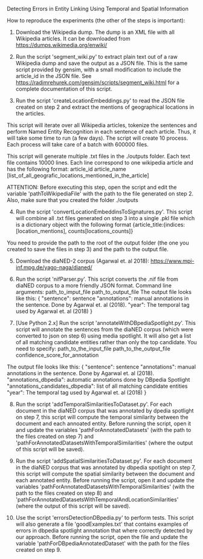 Detecting Errors in Entity Linking Using Temporal and Spatial Information

How to reproduce the experiments (the other of the steps is important):

1) Download the Wikipedia dump. The dump is an XML file with all Wikipedia articles. It can be downloaded from https://dumps.wikimedia.org/enwiki/

2) Run the script 'segment_wiki.py' to extract plain text out of a raw Wikipedia dump and save the output as a JSON file.
This is the same script provided by gensim, with a small modification to include the article_id in the JSON file. 
See https://radimrehurek.com/gensim/scripts/segment_wiki.html for a complete documentation of this script. 

3) Run the script 'createLocationEmbeddings.py' to read the JSON file created on step 2 and extract the mentions of geographical locations in the articles. 

This script will iterate over all Wikipedia articles, tokenize the sentences and perform Named Entity Recognition in each sentence of each article. Thus, it will take some time to run (a few days). The script will create 10 process. Each process will take care of a batch with 600000 files.

This script will generate multiple .txt files in the ./outputs folder. Each text file contains 10000 lines. Each line correspond to one wikipedia article and has the following format:
article_id    article_name    [list_of_all_geografic_locations_mentioned_in_the_article]

ATTENTION:  Before executing this step, open the script and edit the variable 'pathToWikipediaFile' with the path to the file generated on step 2. Also, make sure that you created the folder ./outputs

4) Run the script 'convertLocationEmbeddinsToSignatures.py'. This script will combine all .txt files generated on step 3 into a single .pkl  file which is a dictionary object with the following format
    {article_title:{indices:[location_mentions], counts[locations_counts]}

You need to provide the path to the root of the output folder (the one you created to save the files in step 3) and the path to the output file.

5) Download the diaNED-2 corpus (Agarwal et. al 2018): https://www.mpi-inf.mpg.de/yago-naga/dianed/

6) Run the script 'nifParser.py'. This script converts the .nif file from diaNED corpus to a more friendly JSON format. 
Command line arguments: path_to_imput_file path_to_output_file
The output file looks like this: 
{
    "sentence": sentence
    "annotations": manual annotations in the sentence. Done by Agarwal et. al (2018). 
    "year": The temporal tag used by Agarwal et. al (2018)
}

7) [Use Python 2.x] Run the script 'annotateWithDBpediaSpotlight.py'. This script will annotate the sentences from the diaNED corpus (which were converted to json on step 6) using media spotlight. It will also get a list of all matching candidate entities rather than only the top candidate.
You need to specify: path_to_the_input_file path_to_the_output_file confidence_score_for_annotation

The output file looks like this:
{
    "sentence": sentence
    "annotations": manual annotations in the sentence. Done by Agarwal et. al (2018). 
    "annotations_dbpedia": automatic annotations done by DBpedia Spotlight
    "annotations_candidates_dbpedia": list of all matching candidate entities
    "year": The temporal tag used by Agarwal et. al (2018)
}

8) Run the script 'addTemporalSimilaritiesToDataset.py'. For each document in the diaNED corpus that was annotated by dpedia spotlight on step 7, this script will compute the temporal similarity between the document and each annoated entity. Before running the script, open it and update the variables 'pathForAnnotatedDatasets' (with the path to the files created on step 7) and 'pathForAnnotatedDatasetsWithTemporalSimilarities' (where the output of this script will be saved).  

9) Run the script 'addSpatialSimilaritiesToDataset.py'. For each document in the diaNED corpus that was annotated by dbpedia spotlight on step 7, this script will compute the spatial similarity between the document and each annotated entity. Before running the script, open it and update the variables 'pathForAnnotatedDatasetsWithTemporalSimilarities' (with the path to the files created on step 8) and 'pathForAnnotatedDatasetsWithTemporalAndLocationSimilarities' (where the output of this script will be saved).

10) Use the script 'errorsDetectionDBpedia.py' to perform tests. This script will also generate a file 'goodExamples.txt' that contains examples of errors in dbpedia spotlight annotation that where correctly detected by our approach. Before running the script, open the file and update the variable 'pathForDBpediaAnnotatedDataset' with the path for the files created on step 9. 
